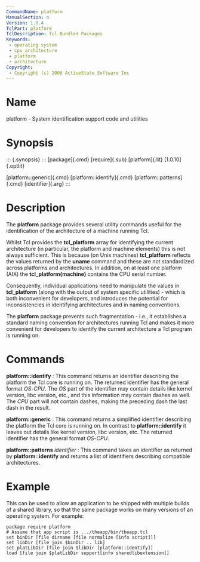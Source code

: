```yaml
---
CommandName: platform
ManualSection: n
Version: 1.0.4
TclPart: platform
TclDescription: Tcl Bundled Packages
Keywords:
 - operating system
 - cpu architecture
 - platform
 - architecture
Copyright:
 - Copyright (c) 2006 ActiveState Software Inc
---
```


# Name

platform - System identification support code and utilities

# Synopsis

::: {.synopsis} :::
[package]{.cmd} [require]{.sub} [platform]{.lit} [1.0.10]{.optlit}

[platform::generic]{.cmd}
[platform::identify]{.cmd}
[platform::patterns]{.cmd} [identifier]{.arg}
:::

# Description

The **platform** package provides several utility commands useful for the identification of the architecture of a machine running Tcl.

Whilst Tcl provides the **tcl_platform** array for identifying the current architecture (in particular, the platform and machine elements) this is not always sufficient. This is because (on Unix machines) **tcl_platform** reflects the values returned by the **uname** command and these are not standardized across platforms and architectures. In addition, on at least one platform (AIX) the **tcl_platform(machine)** contains the CPU serial number.

Consequently, individual applications need to manipulate the values in **tcl_platform** (along with the output of system specific utilities) - which is both inconvenient for developers, and introduces the potential for inconsistencies in identifying architectures and in naming conventions.

The **platform** package prevents such fragmentation - i.e., it establishes a standard naming convention for architectures running Tcl and makes it more convenient for developers to identify the current architecture a Tcl program is running on.

# Commands

**platform::identify**
: This command returns an identifier describing the platform the Tcl core is running on. The returned identifier has the general format *OS*-*CPU*. The *OS* part of the identifier may contain details like kernel version, libc version, etc., and this information may contain dashes as well.  The *CPU* part will not contain dashes, making the preceding dash the last dash in the result.

**platform::generic**
: This command returns a simplified identifier describing the platform the Tcl core is running on. In contrast to **platform::identify** it leaves out details like kernel version, libc version, etc. The returned identifier has the general format *OS*-*CPU*.

**platform::patterns** *identifier*
: This command takes an identifier as returned by **platform::identify** and returns a list of identifiers describing compatible architectures.


# Example

This can be used to allow an application to be shipped with multiple builds of a shared library, so that the same package works on many versions of an operating system. For example:

```
package require platform
# Assume that app script is .../theapp/bin/theapp.tcl
set binDir [file dirname [file normalize [info script]]]
set libDir [file join $binDir .. lib]
set platLibDir [file join $libDir [platform::identify]]
load [file join $platLibDir support[info sharedlibextension]]
```

